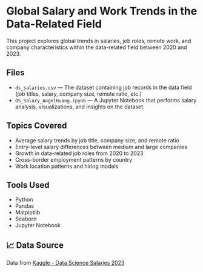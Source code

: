 # Global Salary and Work Trends in the Data-Related Field

This project explores global trends in salaries, job roles, remote work, and company characteristics within the data-related field between 2020 and 2023.

## Files

- `ds_salaries.csv` — The dataset containing job records in the data field (job titles, salary, company size, remote ratio, etc.)
- `DS_Salary_AngelHuang.ipynb` — A Jupyter Notebook that performs salary analysis, visualizations, and insights on the dataset.

## Topics Covered

- Average salary trends by job title, company size, and remote ratio
- Entry-level salary differences between medium and large companies
- Growth in data-related job roles from 2020 to 2023
- Cross-border employment patterns by country
- Work location patterns and hiring models

## Tools Used

- Python
- Pandas
- Matplotlib
- Seaborn
- Jupyter Notebook

## 📈 Data Source

Data from [Kaggle - Data Science Salaries 2023](https://www.kaggle.com/datasets/arnabchaki/data-science-salaries-2023)
